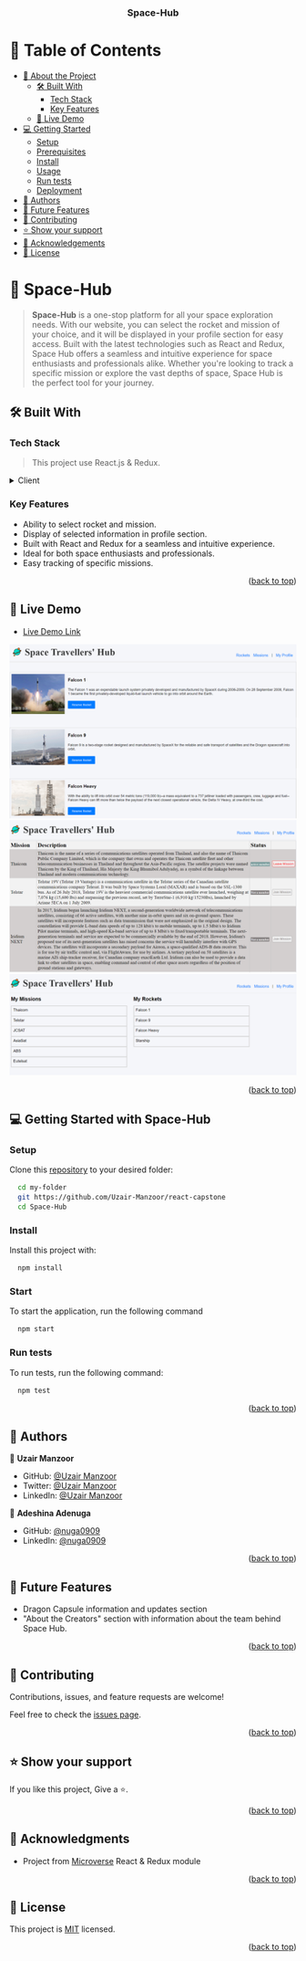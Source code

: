 <a name="readme-top"></a>
<div align="center">
  <h3><b>Space-Hub</b></h3>
</div>

# 📗 Table of Contents

- [📖 About the Project](#about-project)
  - [🛠 Built With](#built-with)
    - [Tech Stack](#tech-stack)
    - [Key Features](#key-features)
  - [🚀 Live Demo](#live-demo)
- [💻 Getting Started](#getting-started)
  - [Setup](#setup)
  - [Prerequisites](#prerequisites)
  - [Install](#install)
  - [Usage](#usage)
  - [Run tests](#run-tests)
  - [Deployment](#triangular_flag_on_post-deployment)
- [👥 Authors](#authors)
- [🔭 Future Features](#future-features)
- [🤝 Contributing](#contributing)
- [⭐️ Show your support](#support)
- [🙏 Acknowledgements](#acknowledgements)
- [📝 License](#license)

# 📖 Space-Hub <a name="about-project"></a>

> **Space-Hub** is a one-stop platform for all your space exploration needs. With our website, you can select the rocket and mission of your choice, and it will be displayed in your profile section for easy access. Built with the latest technologies such as React and Redux, Space Hub offers a seamless and intuitive experience for space enthusiasts and professionals alike. Whether you're looking to track a specific mission or explore the vast depths of space, Space Hub is the perfect tool for your journey.

## 🛠 Built With <a name="built-with"></a>

### Tech Stack <a name="tech-stack"></a>

> This project use React.js & Redux.
<details>
  <summary>Client</summary>
  <ul>
    <li><a href="https://reactjs.org/"></a>React</li>
    <li><a href="https://redux.js.org/">Redux</a></li>
    <li><a href="https://developer.mozilla.org/en-US/docs/Web/CSS">CSS</a></li>
    <li><a href="https://www.javascript.com/">JavaScript</a></li>   
  </ul>
</details>

### Key Features <a name="key-features"></a>
- Ability to select rocket and mission.
- Display of selected information in profile section.
- Built with React and Redux for a seamless and intuitive experience.
- Ideal for both space enthusiasts and professionals.
- Easy tracking of specific missions.

<p align="right">(<a href="#readme-top">back to top</a>)</p>

## 🚀 Live Demo <a name="live-demo"></a>

- [Live Demo Link](https://space-travelers-ol7p694w1-uzair-manzoor.vercel.app/)

![image](https://github.com/Uzair-Manzoor/SpaceTravelersHub/blob/tests/src/assets/images/Rockets.png?raw=true)
![image](https://github.com/Uzair-Manzoor/SpaceTravelersHub/blob/tests/src/assets/images/Missions.png?raw=true)
![image](https://github.com/Uzair-Manzoor/SpaceTravelersHub/blob/tests/src/assets/images/MyProfile.png?raw=true)

<p align="right">(<a href="#readme-top">back to top</a>)</p>

## 💻 Getting Started with Space-Hub <a name="getting-started"></a>

### Setup

Clone this [repository](https://github.com/Uzair-Manzoor/react-capstone) to your desired folder:

```sh
  cd my-folder
  git https://github.com/Uzair-Manzoor/react-capstone 
  cd Space-Hub
```

### Install

Install this project with:

```sh
  npm install
```

### Start

To start the application, run the following command

```sh
  npm start
```

### Run tests

To run tests, run the following command:

```sh
  npm test
```

<p align="right">(<a href="#readme-top">back to top</a>)</p>

## 👥 Authors <a name="authors"></a>
👤 **Uzair Manzoor**

- GitHub: [@Uzair Manzoor](https://github.com/Uzair-Manzoor)
- Twitter: [@Uzair Manzoor](https://twitter.com/uzair5555)
- LinkedIn: [@Uzair Manzoor](https://www.linkedin.com/in/uzair-manzoor-b69996115/)

👤 **Adeshina Adenuga**

- GitHub: [@nuga0909](https://github.com/nuga0909)
- LinkedIn: [@nuga0909](https://www.linkedin.com/in/adeshina-adenuga-947909294/)

<p align="right">(<a href="#readme-top">back to top</a>)</p>

## 🔭 Future Features <a name="future-features"></a>

- Dragon Capsule information and updates section
- "About the Creators" section with information about the team behind Space Hub.

<p align="right">(<a href="#readme-top">back to top</a>)</p>

## 🤝 Contributing <a name="contributing"></a>

Contributions, issues, and feature requests are welcome!

Feel free to check the [issues page](https://github.com/Uzair-Manzoor/react-capstone/issues).

<p align="right">(<a href="#readme-top">back to top</a>)</p>

## ⭐️ Show your support <a name="support"></a>

If you like this project, Give a ⭐️.

<p align="right">(<a href="#readme-top">back to top</a>)</p>

## 🙏 Acknowledgments <a name="acknowledgements"></a>

- Project from [Microverse](https://www.microverse.org/?grsf=i6yi2m) React & Redux module

<p align="right">(<a href="#readme-top">back to top</a>)</p>

## 📝 License <a name="license"></a>

This project is [MIT](./LICENSE) licensed.

<p align="right">(<a href="#readme-top">back to top</a>)</p>
